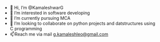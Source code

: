 - 👋 Hi, I’m @KamaleshwarG
- 👀 I’m interested in software developing
- 🌱 I’m currently pursuing MCA
- 💞️ I’m looking to collaborate on python projects and datstructures using C programming 
- 📫Reach me via mail g.kamaleshleo@gmail.com

<!---
KamaleshwarG/KamaleshwarG is a ✨ special ✨ repository because its `README.md` (this file) appears on your GitHub profile.
You can click the Preview link to take a look at your changes.
--->
